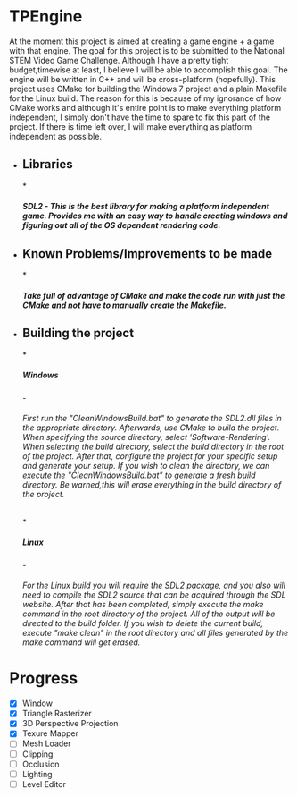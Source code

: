 TPEngine
========
At the moment this project is aimed at creating a game engine + a game with that engine. The goal for this project is to be submitted to the National STEM Video Game Challenge. Although I have a pretty tight budget,timewise at least, I believe I will be able to accomplish this goal. The engine will be written in C++ and will be cross-platform (hopefully). This project uses CMake for building the Windows 7 project and a plain Makefile for the Linux build. The reason for this is because of my ignorance of how CMake works and although it's entire point is to make everything platform independent, I simply don't have the time to spare to fix this part of the project. If there is time left over, I will make everything as platform independent as possible.


* <h2>Libraries </h2>
  * <h5>SDL2 - This is the best library for making a platform independent game. Provides me with an easy way to handle creating windows and figuring out all of the OS dependent rendering code.</h5>

* <h2>Known Problems/Improvements to be made</h2>
  * <h5>Take full of advantage of CMake and make the code run with just the CMake and not have to manually create the Makefile.

* <h2>Building the project</h2>
  * <h5>Windows</h5>
    - <h6> First run the "CleanWindowsBuild.bat" to generate the SDL2.dll files in the appropriate directory. Afterwards, use CMake to build the project. When specifying the source directory, select 'Software-Rendering'. When selecting the build directory, select the build directory in the root of the project. After that, configure the project for your specific setup and generate your setup. If you wish to clean the directory, we can execute the "CleanWindowsBuild.bat" to generate a fresh build directory. Be warned,this will erase everything in the build directory of the project.</h6>
  * <h5>Linux</h5>
    - <h6>For the Linux build you will require the SDL2 package, and you also will need to compile the SDL2 source that can be acquired through the SDL website. After that has been completed, simply execute the make command in the root directory of the project. All of the output will be directed to the build folder. If you wish to delete the current build, execute "make clean" in the root directory and all files generated by the make command will get erased.</h6>

Progress
========
 - [x] Window
 - [x] Triangle Rasterizer
 - [x] 3D Perspective Projection
 - [x] Texure Mapper
 - [ ] Mesh Loader
 - [ ] Clipping
 - [ ] Occlusion
 - [ ] Lighting
 - [ ] Level Editor
